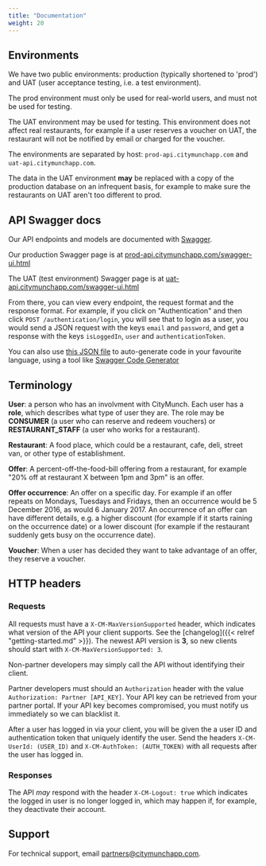 ```yaml
---
title: "Documentation"
weight: 20
---
```


## Environments

We have two public environments: production (typically shortened to 'prod') and UAT (user acceptance
testing, i.e. a test environment).

The prod environment must only be used for real-world users, and must not be used for testing.

The UAT environment may be used for testing. This environment does not affect real restaurants, for
example if a user reserves a voucher on UAT, the restaurant will not be notified by email or charged
for the voucher.

The environments are separated by host: `prod-api.citymunchapp.com` and `uat-api.citymunchapp.com`.

The data in the UAT environment **may** be replaced with a copy of the production database on an
infrequent basis, for example to make sure the restaurants on UAT aren't too different to prod.

## API Swagger docs

Our API endpoints and models are documented with [Swagger](http://swagger.io/).

Our production Swagger page is at [prod-api.citymunchapp.com/swagger-ui.html](https://prod-api.citymunchapp.com/swagger-ui.html)

The UAT (test environment) Swagger page is at [uat-api.citymunchapp.com/swagger-ui.html](https://uat-api.citymunchapp.com/swagger-ui.html)

From there, you can view every endpoint, the request format and the response format.
For example, if you click on "Authentication" and then click `POST /authentication/login`, you will
see that to login as a user, you would send a JSON request with the keys `email` and `password`,
and get a response with the keys `isLoggedIn`, `user` and `authenticationToken`.

You can also use [this JSON file](https://prod-api.citymunchapp.com/v2/api-docs?group=com.citymunch)
to auto-generate code in your favourite language, using a tool like
[Swagger Code Generator](https://github.com/swagger-api/swagger-codegen)

## Terminology

**User**: a person who has an involvment with CityMunch. Each user has a **role**, which describes
what type of user they are. The role may be **CONSUMER** (a user who can reserve and redeem vouchers)
or **RESTAURANT_STAFF** (a user who works for a restaurant).

**Restaurant**: A food place, which could be a restaurant, cafe, deli, street van, or other type of
establishment.

**Offer**: A percent-off-the-food-bill offering from a restaurant, for example
"20% off at restaurant X between 1pm and 3pm" is an offer.

**Offer occurrence**: An offer on a specific day. For example if an offer repeats on Mondays,
Tuesdays and Fridays, then an occurrence would be 5 December 2016, as would 6 January 2017. An
occurrence of an offer can have different details, e.g. a higher discount (for example if it starts
raining on the occurrence date) or a lower discount (for example if the restaurant suddenly
gets busy on the occurrence date).

**Voucher**: When a user has decided they want to take advantage of an offer, they reserve a voucher.

## HTTP headers

### Requests

All requests must have a `X-CM-MaxVersionSupported` header, which indicates what version of the API
your client supports. See the [changelog]({{< relref "getting-started.md" >}}). The newest API
version is **3**, so new clients should start with `X-CM-MaxVersionSupported: 3`.

Non-partner developers may simply call the API without identifying their client.

Partner developers must should an `Authorization` header with the value
`Authorization: Partner [API_KEY]`. Your API key can be retrieved from your partner portal. If your
API key becomes compromised, you must notify us immediately so we can blacklist it.

After a user has logged in via your client, you will be given the a user ID and authentication token
that uniquely identify the user. Send the headers `X-CM-UserId: (USER_ID)` and
`X-CM-AuthToken: (AUTH_TOKEN)` with all requests after the user has logged in.

### Responses

The API *may* respond with the header `X-CM-Logout: true` which indicates the logged in user is no
longer logged in, which may happen if, for example, they deactivate their account.

## Support

For technical support, email [partners@citymunchapp.com](mailto:partners@citymunchapp.com).
